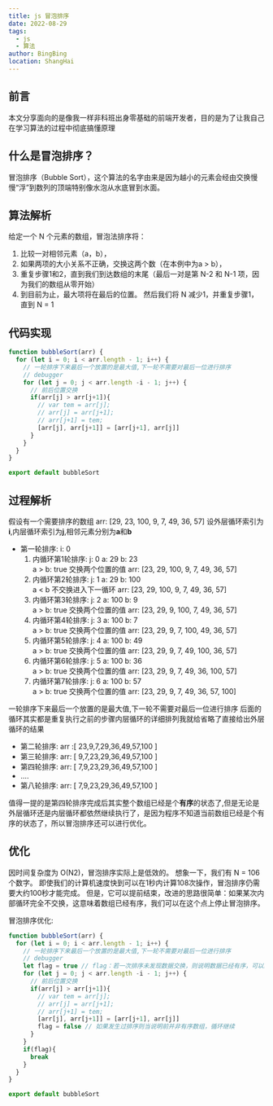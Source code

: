```yaml
---
title: js 冒泡排序
date: 2022-08-29
tags:
  - js
  - 算法
author: BingBing
location: ShangHai
---
```


## 前言

本文分享面向的是像我一样非科班出身零基础的前端开发者，目的是为了让我自己在学习算法的过程中彻底搞懂原理

## 什么是冒泡排序？

冒泡排序（Bubble Sort），这个算法的名字由来是因为越小的元素会经由交换慢慢“浮”到数列的顶端特别像水泡从水底冒到水面。
## 算法解析

给定一个 N 个元素的数组，冒泡法排序将：

1. 比较一对相邻元素（a，b），
2. 如果两项的大小关系不正确，交换这两个数（在本例中为a > b），
3. 重复步骤1和2，直到我们到达数组的末尾（最后一对是第 N-2 和 N-1 项，因为我们的数组从零开始）
4. 到目前为止，最大项将在最后的位置。 然后我们将 N 减少1，并重复步骤1，直到 N = 1

## 代码实现
```js
function bubbleSort(arr) {
  for (let i = 0; i < arr.length - 1; i++) {
    // 一轮排序下来最后一个放置的是最大值,下一轮不需要对最后一位进行排序
    // debugger
    for (let j = 0; j < arr.length -i - 1; j++) {
      // 前后位置交换
      if(arr[j] > arr[j+1]){
        // var tem = arr[j];
        // arr[j] = arr[j+1];
        // arr[j+1] = tem;
        [arr[j], arr[j+1]] = [arr[j+1], arr[j]]
      }
    }
  }
}

export default bubbleSort
```
## 过程解析

假设有一个需要排序的数组 arr: [29, 23, 100, 9, 7, 49, 36, 57]
设外层循环索引为**i**,内层循环索引为**j**,相邻元素分别为**a**和**b**
- 第一轮排序:
  i: 0
  1. 内循环第1轮排序:
      j: 0
      a: 29
      b: 23    
      a > b: true 交换两个位置的值
      arr: [23, 29, 100, 9, 7, 49, 36, 57]
  2. 内循环第2轮排序:
      j: 1
      a: 29
      b: 100    
      a < b 不交换进入下一循环
      arr: [23, 29, 100, 9, 7, 49, 36, 57]
  3. 内循环第3轮排序:
      j: 2
      a: 100
      b: 9  
      a > b: true 交换两个位置的值 
      arr: [23, 29, 9, 100, 7, 49, 36, 57]
  4. 内循环第4轮排序:
      j: 3
      a: 100
      b: 7  
      a > b: true 交换两个位置的值 
      arr: [23, 29, 9, 7, 100, 49, 36, 57]    
  5. 内循环第5轮排序:
      j: 4
      a: 100
      b: 49  
      a > b: true 交换两个位置的值 
      arr: [23, 29, 9, 7, 49, 100, 36, 57] 
  6. 内循环第6轮排序:
      j: 5
      a: 100
      b: 36  
      a > b: true 交换两个位置的值 
      arr: [23, 29, 9, 7, 49, 36, 100, 57] 
  7. 内循环第7轮排序:
      j: 6
      a: 100
      b: 57  
      a > b: true 交换两个位置的值 
      arr: [23, 29, 9, 7, 49, 36, 57, 100] 

一轮排序下来最后一个放置的是最大值,下一轮不需要对最后一位进行排序
后面的循环其实都是重复执行之前的步骤内层循环的详细排列我就给省略了直接给出外层循环的结果

- 第二轮排序: arr :[ 23,9,7,29,36,49,57,100 ]
- 第三轮排序: arr: [ 9,7,23,29,36,49,57,100 ]
- 第四轮排序: arr: [ 7,9,23,29,36,49,57,100 ]
- ....
- 第八轮排序: arr: [ 7,9,23,29,36,49,57,100 ]

值得一提的是第四轮排序完成后其实整个数组已经是个**有序**的状态了,但是无论是外层循环还是内层循环都依然继续执行了，是因为程序不知道当前数组已经是个有序的状态了，所以冒泡排序还可以进行优化。


## 优化

因时间复杂度为 O(N2)，冒泡排序实际上是低效的。 想象一下，我们有 N = 106 个数字。 即使我们的计算机速度快到可以在1秒内计算108次操作，冒泡排序仍需要大约100秒才能完成。
但是，它可以提前结束，改进的思路很简单：如果某次内部循环完全不交换，这意味着数组已经有序，我们可以在这个点上停止冒泡排序。

冒泡排序优化:

```js
function bubbleSort(arr) {
  for (let i = 0; i < arr.length - 1; i++) {
    // 一轮排序下来最后一个放置的是最大值,下一轮不需要对最后一位进行排序
    // debugger
    let flag = true // flag：若一次排序未发现数据交换，则说明数据已经有序，可以结束排序过程
    for (let j = 0; j < arr.length -i - 1; j++) {
      // 前后位置交换
      if(arr[j] > arr[j+1]){
        // var tem = arr[j];
        // arr[j] = arr[j+1];
        // arr[j+1] = tem;
        [arr[j], arr[j+1]] = [arr[j+1], arr[j]]
        flag = false // 如果发生过排序则当说明前并非有序数组，循环继续
      }
    }
    if(flag){
      break
    }
  }
}

export default bubbleSort
```